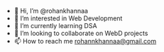 - 👋 Hi, I’m @rohankhannaa
- 👀 I’m interested in Web Development
- 🌱 I’m currently learning DSA
- 💞️ I’m looking to collaborate on WebD projects
- 📫 How to reach me rohannkhannaa@gmail.com

<!---
rohankhannaa/rohankhannaa is a ✨ special ✨ repository because its `README.md` (this file) appears on your GitHub profile.
You can click the Preview link to take a look at your changes.
--->
